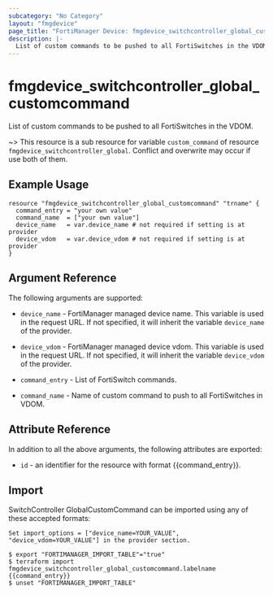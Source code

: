 ```yaml
---
subcategory: "No Category"
layout: "fmgdevice"
page_title: "FortiManager Device: fmgdevice_switchcontroller_global_customcommand"
description: |-
  List of custom commands to be pushed to all FortiSwitches in the VDOM.
---
```


# fmgdevice_switchcontroller_global_customcommand
List of custom commands to be pushed to all FortiSwitches in the VDOM.

~> This resource is a sub resource for variable `custom_command` of resource `fmgdevice_switchcontroller_global`. Conflict and overwrite may occur if use both of them.



## Example Usage

```hcl
resource "fmgdevice_switchcontroller_global_customcommand" "trname" {
  command_entry = "your own value"
  command_name  = ["your own value"]
  device_name   = var.device_name # not required if setting is at provider
  device_vdom   = var.device_vdom # not required if setting is at provider
}
```

## Argument Reference


The following arguments are supported:

* `device_name` - FortiManager managed device name. This variable is used in the request URL. If not specified, it will inherit the variable `device_name` of the provider.
* `device_vdom` - FortiManager managed device vdom. This variable is used in the request URL. If not specified, it will inherit the variable `device_vdom` of the provider.

* `command_entry` - List of FortiSwitch commands.
* `command_name` - Name of custom command to push to all FortiSwitches in VDOM.


## Attribute Reference

In addition to all the above arguments, the following attributes are exported:
* `id` - an identifier for the resource with format {{command_entry}}.

## Import

SwitchController GlobalCustomCommand can be imported using any of these accepted formats:
```
Set import_options = ["device_name=YOUR_VALUE", "device_vdom=YOUR_VALUE"] in the provider section.

$ export "FORTIMANAGER_IMPORT_TABLE"="true"
$ terraform import fmgdevice_switchcontroller_global_customcommand.labelname {{command_entry}}
$ unset "FORTIMANAGER_IMPORT_TABLE"
```

